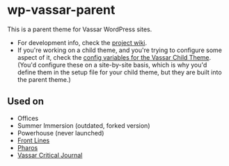 # wp-vassar-parent

This is a parent theme for Vassar WordPress sites. 

* For development info, check the [project wiki](https://github.com/vassar-communications/wp-vassar-parent/wiki).
* If you're working on a child theme, and you're trying to configure some aspect of it, check the [config variables for the Vassar Child Theme](https://github.com/vassar-communications/wp-vassar-child/wiki/Config-variables). (You'd configure these on a site-by-site basis, which is why you'd define them in the setup file for your child theme, but they are built into the parent theme.)


## Used on

* Offices
* Summer Immersion (outdated, forked version)
* Powerhouse (never launched)
* [Front Lines](https://frontlines.vassar.edu/)
* [Pharos](https://pharos.vassarspaces.net/)
* [Vassar Critical Journal](https://vassarcriticaljournal.vassarspaces.net/)
